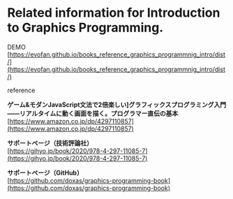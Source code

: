 # Related information for Introduction to Graphics Programming.

DEMO  
[https://evofan.github.io/books_reference_graphics_programmnig_intro/dist/](https://evofan.github.io/books_reference_graphics_programmnig_intro/dist/)  

reference  

**ゲーム&モダンJavaScript文法で2倍楽しい]グラフィックスプログラミング入門  
——リアルタイムに動く画面を描く。プログラマー直伝の基本**  
[https://www.amazon.co.jp/dp/4297110857](https://www.amazon.co.jp/dp/4297110857)  

**サポートページ（技術評論社）**  
[https://gihyo.jp/book/2020/978-4-297-11085-7](https://gihyo.jp/book/2020/978-4-297-11085-7)  

**サポートページ（GitHub）**  
[https://github.com/doxas/graphics-programming-book](https://github.com/doxas/graphics-programming-book)  



